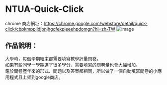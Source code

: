# NTUA-Quick-Click

chrome 商店網址：https://chrome.google.com/webstore/detail/quick-click/cbpkmppjldjbnjhgcfekpjeeehpdomgn?hl=zh-TW
![image](https://github.com/ThomasLeiHsu/NTUA-Quick-Click/blob/master/images/screenshot.png)

## 作品說明：

大學時，每個學期結束都需要填寫教學評量問卷。<br>
如果有些同學一學期選了很多學分，需要填寫的問卷量也會大幅增加。<br>
鑑於問卷歷年來的形式、問題以及答案都相同，所以做了一個自動填寫問卷的小應用程式且上架到google商店。
